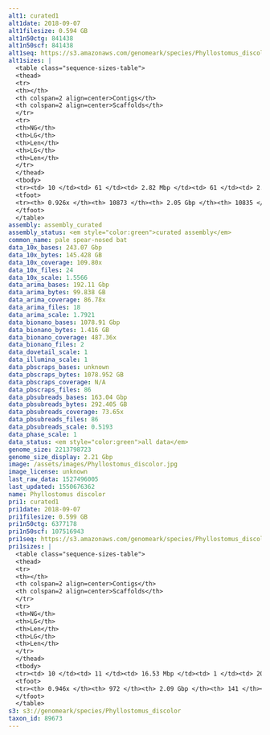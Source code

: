 ```yaml
---
alt1: curated1
alt1date: 2018-09-07
alt1filesize: 0.594 GB
alt1n50ctg: 841438
alt1n50scf: 841438
alt1seq: https://s3.amazonaws.com/genomeark/species/Phyllostomus_discolor/mPhyDis1/assembly_curated/mPhyDis1.alt.cur.20180907.fasta.gz
alt1sizes: |
  <table class="sequence-sizes-table">
  <thead>
  <tr>
  <th></th>
  <th colspan=2 align=center>Contigs</th>
  <th colspan=2 align=center>Scaffolds</th>
  </tr>
  <tr>
  <th>NG</th>
  <th>LG</th>
  <th>Len</th>
  <th>LG</th>
  <th>Len</th>
  </tr>
  </thead>
  <tbody>
  <tr><td> 10 </td><td> 61 </td><td> 2.82 Mbp </td><td> 61 </td><td> 2.82 Mbp </td></tr>  <tr><td> 20 </td><td> 157 </td><td> 1.94 Mbp </td><td> 157 </td><td> 1.94 Mbp </td></tr>  <tr><td> 30 </td><td> 289 </td><td> 1.46 Mbp </td><td> 289 </td><td> 1.46 Mbp </td></tr>  <tr><td> 40 </td><td> 464 </td><td> 1.11 Mbp </td><td> 464 </td><td> 1.11 Mbp </td></tr>  <tr style="background-color:#cccccc;"><td> 50 </td><td> 693 </td><td> 0.84 Mbp </td><td> 693 </td><td> 0.84 Mbp </td></tr>  <tr><td> 60 </td><td> 1005 </td><td> 0.61 Mbp </td><td> 1005 </td><td> 0.61 Mbp </td></tr>  <tr><td> 70 </td><td> 1459 </td><td> 0.39 Mbp </td><td> 1459 </td><td> 0.39 Mbp </td></tr>  <tr><td> 80 </td><td> 2302 </td><td> 0.16 Mbp </td><td> 2300 </td><td> 0.17 Mbp </td></tr>  <tr><td> 90 </td><td> 6947 </td><td> 23.07 Kbp </td><td> 6909 </td><td> 23.12 Kbp </td></tr>  <tr><td> 100 </td><td> - </td><td> - </td><td> - </td><td> - </td></tr>  </tbody>
  <tfoot>
  <tr><th> 0.926x </th><th> 10873 </th><th> 2.05 Gbp </th><th> 10835 </th><th> 2.05 Gbp </th></tr>
  </tfoot>
  </table>
assembly: assembly_curated
assembly_status: <em style="color:green">curated assembly</em>
common_name: pale spear-nosed bat
data_10x_bases: 243.07 Gbp
data_10x_bytes: 145.428 GB
data_10x_coverage: 109.80x
data_10x_files: 24
data_10x_scale: 1.5566
data_arima_bases: 192.11 Gbp
data_arima_bytes: 99.838 GB
data_arima_coverage: 86.78x
data_arima_files: 18
data_arima_scale: 1.7921
data_bionano_bases: 1078.91 Gbp
data_bionano_bytes: 1.416 GB
data_bionano_coverage: 487.36x
data_bionano_files: 2
data_dovetail_scale: 1
data_illumina_scale: 1
data_pbscraps_bases: unknown
data_pbscraps_bytes: 1078.952 GB
data_pbscraps_coverage: N/A
data_pbscraps_files: 86
data_pbsubreads_bases: 163.04 Gbp
data_pbsubreads_bytes: 292.405 GB
data_pbsubreads_coverage: 73.65x
data_pbsubreads_files: 86
data_pbsubreads_scale: 0.5193
data_phase_scale: 1
data_status: <em style="color:green">all data</em>
genome_size: 2213798723
genome_size_display: 2.21 Gbp
image: /assets/images/Phyllostomus_discolor.jpg
image_license: unknown
last_raw_data: 1527496005
last_updated: 1550676362
name: Phyllostomus discolor
pri1: curated1
pri1date: 2018-09-07
pri1filesize: 0.599 GB
pri1n50ctg: 6377178
pri1n50scf: 107516943
pri1seq: https://s3.amazonaws.com/genomeark/species/Phyllostomus_discolor/mPhyDis1/assembly_curated/mPhyDis1.pri.cur.20180907.fasta.gz
pri1sizes: |
  <table class="sequence-sizes-table">
  <thead>
  <tr>
  <th></th>
  <th colspan=2 align=center>Contigs</th>
  <th colspan=2 align=center>Scaffolds</th>
  </tr>
  <tr>
  <th>NG</th>
  <th>LG</th>
  <th>Len</th>
  <th>LG</th>
  <th>Len</th>
  </tr>
  </thead>
  <tbody>
  <tr><td> 10 </td><td> 11 </td><td> 16.53 Mbp </td><td> 1 </td><td> 205.57 Mbp </td></tr>  <tr><td> 20 </td><td> 26 </td><td> 12.27 Mbp </td><td> 2 </td><td> 200.29 Mbp </td></tr>  <tr><td> 30 </td><td> 46 </td><td> 9.82 Mbp </td><td> 3 </td><td> 175.15 Mbp </td></tr>  <tr><td> 40 </td><td> 71 </td><td> 8.12 Mbp </td><td> 4 </td><td> 170.18 Mbp </td></tr>  <tr style="background-color:#cccccc;"><td> 50 </td><td> 102 </td><td style="background-color:#88ff88;"> 6.38 Mbp </td><td> 6 </td><td style="background-color:#88ff88;"> 107.52 Mbp </td></tr>  <tr><td> 60 </td><td> 141 </td><td> 4.64 Mbp </td><td> 8 </td><td> 102.70 Mbp </td></tr>  <tr><td> 70 </td><td> 198 </td><td> 3.31 Mbp </td><td> 10 </td><td> 94.65 Mbp </td></tr>  <tr><td> 80 </td><td> 281 </td><td> 2.04 Mbp </td><td> 13 </td><td> 75.52 Mbp </td></tr>  <tr><td> 90 </td><td> 459 </td><td> 0.71 Mbp </td><td> 18 </td><td> 24.18 Mbp </td></tr>  <tr><td> 100 </td><td> - </td><td> - </td><td> - </td><td> - </td></tr>  </tbody>
  <tfoot>
  <tr><th> 0.946x </th><th> 972 </th><th> 2.09 Gbp </th><th> 141 </th><th> 2.12 Gbp </th></tr>
  </tfoot>
  </table>
s3: s3://genomeark/species/Phyllostomus_discolor
taxon_id: 89673
---
```


